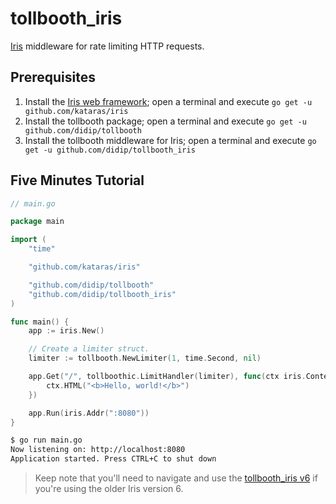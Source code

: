 # tollbooth_iris

[Iris](https://github.com/kataras/iris) middleware for rate limiting HTTP requests.

## Prerequisites

1. Install the [Iris web framework](https://github.com/kataras/iris); open a terminal and execute `go get -u github.com/kataras/iris`
2. Install the tollbooth package; open a terminal and execute `go get -u github.com/didip/tollbooth`
3. Install the tollbooth middleware for Iris; open a terminal and execute `go get -u github.com/didip/tollbooth_iris`

## Five Minutes Tutorial

```go
// main.go

package main

import (
    "time"

    "github.com/kataras/iris"

    "github.com/didip/tollbooth"
    "github.com/didip/tollbooth_iris"
)

func main() {
    app := iris.New()

    // Create a limiter struct.
    limiter := tollbooth.NewLimiter(1, time.Second, nil)

    app.Get("/", tollboothic.LimitHandler(limiter), func(ctx iris.Context) {
        ctx.HTML("<b>Hello, world!</b>")
    })

    app.Run(iris.Addr(":8080"))
}
```

```bash
$ go run main.go
Now listening on: http://localhost:8080
Application started. Press CTRL+C to shut down
```

> Keep note that you'll need to navigate and use the [tollbooth_iris v6](v6) if you're using the older Iris version 6.